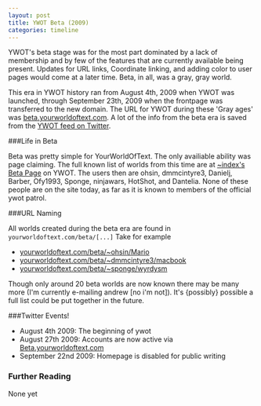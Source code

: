 ```yaml
---
layout: post
title: YWOT Beta (2009)
categories: timeline
---
```


YWOT's beta stage was for the most part dominated by a lack of membership and by few of the features that are currently available being present. Updates for URL links, Coordinate linking, and adding color to user pages would come at a later time. Beta, in all, was a gray, gray world.

This era in YWOT history ran from August 4th, 2009 when YWOT was launched, through September 23th, 2009 when the frontpage was transferred to the new domain. The URL for YWOT during these 'Gray ages' was [beta.yourworldoftext.com](http://www.beta.yourworldoftext.com). A lot of the info from the beta era is saved from the  [YWOT feed on Twitter](https://twitter.com/yourworldoftext). 

###Life in Beta

Beta was pretty simple for YourWorldOfText. The only availiable ability was page claiming. The full known list of worlds from this time are at [~index's Beta Page](http://www.yourworldoftext.com/~index/BETA) on YWOT. The users then are ohsin, dmmcintyre3, Danielj, Barber, Ofy1993, Sponge, ninjawars, HotShot, and Dantelia. None of these people are on the site today, as far as it is known to members of the official ywot patrol.

###URL Naming

All worlds created during the beta era are found in `yourworldoftext.com/beta/[...]` Take for example

- [yourworldoftext.com/beta/~ohsin/Mario](http://yourworldoftext.com/beta/~ohsin/Mario)
- [yourworldoftext.com/beta/~dmmcintyre3/macbook](http://yourworldoftext.com/beta/~dmmcintyre3/macbook)
- [yourworldoftext.com/beta/~sponge/wyrdysm](http://yourworldoftext.com/beta/~sponge/wyrdysm)

Though only around 20 beta worlds are now known there may be many more (I'm currently e-mailing andrew [no i'm not]). It's {possibly} possible a full list could be put together in the future.

###Twitter Events!

* August 4th 2009: The beginning of ywot
* August 27th 2009: Accounts are now active via [Beta.yourworldoftext.com](http://www.beta.yourworldoftext.com)
* September 22nd 2009: Homepage is disabled for public writing


### Further Reading
None yet
